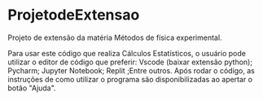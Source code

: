 # ProjetodeExtensao
Projeto de extensão da matéria Métodos de física experimental.

Para usar este código que realiza Cálculos Estatísticos, o usuário pode utilizar o editor de código que preferir:
Vscode (baixar extensão python); Pycharm; Jupyter Notebook; Replit ;Entre outros.
Após rodar o código, as instruções de como utilizar o programa são disponibilizadas ao apertar o botão "Ajuda".
